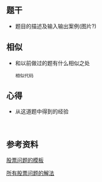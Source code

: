 ## 题干

* 题目的描述及输入输出案例(图片?)



## 相似

* 和以前做过的题有什么相似之处

  ```
  相似代码
  ```

  

## 心得

* 从这道题中得到的经验

​	



## 参考资料

[股票问题的模板](https://leetcode-cn.com/problems/best-time-to-buy-and-sell-stock/solution/gu-piao-wen-ti-python3-c-by-z1m/)

[所有股票问题的解法](https://leetcode-cn.com/problems/best-time-to-buy-and-sell-stock/solution/5xing-jie-jue-suo-you-gu-piao-mai-mai-we-evro/)